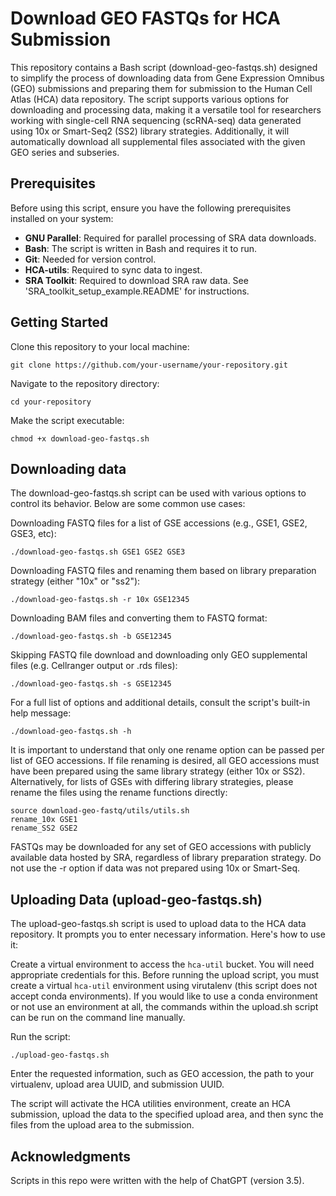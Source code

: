 # Download GEO FASTQs for HCA Submission
This repository contains a Bash script (download-geo-fastqs.sh) designed to simplify the process of downloading data from Gene Expression Omnibus (GEO) submissions and preparing them for submission to the Human Cell Atlas (HCA) data repository. The script supports various options for downloading and processing data, making it a versatile tool for researchers working with single-cell RNA sequencing (scRNA-seq) data generated using 10x or Smart-Seq2 (SS2) library strategies. Additionally, it will automatically download all supplemental files associated with the given GEO series and subseries.

## Prerequisites
Before using this script, ensure you have the following prerequisites installed on your system:

- **GNU Parallel**: Required for parallel processing of SRA data downloads.
- **Bash**: The script is written in Bash and requires it to run.
- **Git**: Needed for version control.
- **HCA-utils**: Required to sync data to ingest.
- **SRA Toolkit**: Required to download SRA raw data. See 'SRA_toolkit_setup_example.README' for instructions.

## Getting Started
Clone this repository to your local machine:

```
git clone https://github.com/your-username/your-repository.git
```
Navigate to the repository directory:
```
cd your-repository
```

Make the script executable:
```
chmod +x download-geo-fastqs.sh
```

## Downloading data
The download-geo-fastqs.sh script can be used with various options to control its behavior. Below are some common use cases:

Downloading FASTQ files for a list of GSE accessions (e.g., GSE1, GSE2, GSE3, etc):
```
./download-geo-fastqs.sh GSE1 GSE2 GSE3
```

Downloading FASTQ files and renaming them based on library preparation strategy (either "10x" or "ss2"):
```
./download-geo-fastqs.sh -r 10x GSE12345
```

Downloading BAM files and converting them to FASTQ format:
```
./download-geo-fastqs.sh -b GSE12345
```

Skipping FASTQ file download and downloading only GEO supplemental files (e.g. Cellranger output or .rds files):
```
./download-geo-fastqs.sh -s GSE12345
```

For a full list of options and additional details, consult the script's built-in help message:
```
./download-geo-fastqs.sh -h
```

It is important to understand that only one rename option can be passed per list of GEO accessions. If file renaming is desired, all GEO accessions must have been prepared using the same library strategy (either 10x or SS2). Alternatively, for lists of GSEs with differing library strategies, please rename the files using the rename functions directly:

```
source download-geo-fastq/utils/utils.sh
rename_10x GSE1
rename_SS2 GSE2
```

FASTQs may be downloaded for any set of GEO accessions with publicly available data hosted by SRA, regardless of library preparation strategy. Do not use the -r option if data was not prepared using 10x or Smart-Seq.

## Uploading Data (upload-geo-fastqs.sh)

The upload-geo-fastqs.sh script is used to upload data to the HCA data repository. It prompts you to enter necessary information. Here's how to use it:

Create a virtual environment to access the `hca-util` bucket. You will need appropriate credentials for this. Before running the upload script, you must create a virtual `hca-util` environment using virutalenv (this script does not accept conda environments). If you would like to use a conda environment or not use an environment at all, the commands within the upload.sh script can be run on the command line manually. 

Run the script:

```
./upload-geo-fastqs.sh
```
Enter the requested information, such as GEO accession, the path to your virtualenv, upload area UUID, and submission UUID.

The script will activate the HCA utilities environment, create an HCA submission, upload the data to the specified upload area, and then sync the files from the upload area to the submission.

## Acknowledgments

Scripts in this repo were written with the help of ChatGPT (version 3.5).




